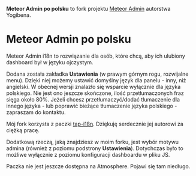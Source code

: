 **Meteor Admin po polsku** to fork projektu [Meteor Admin](https://github.com/yogiben/meteor-admin) autorstwa Yogibena. 

Meteor Admin po polsku
======================
Meteor Admin i18n to rozwiązanie dla osób, które chcą, aby ich ulubiony dashboard był w języku ojczystym. 

Dodana została zakładka **Ustawienia** (w prawym górnym rogu, rozwijalne menu). Dzięki niej możemy ustawić domyślny język dla panelu - inny, niż angielski. W obecnej wersji znalazło się wsparcie wyłącznie dla języka polskiego. Nie jest ono jeszcze skończone, ilość przetłumaczonych fraz sięga około 80%. Jeżeli chcesz przetłumaczyć/dodać tłumaczenie dla innego języka - lub poprawić bieżące tłumaczenie języka polskiego - zapraszam do kontaktu.

Mój fork korzysta z paczki [tap-i18n](https://github.com/TAPevents/tap-i18n). Dziękuję serdecznie jej autorowi za ciężką pracę.

Dodatkową rzeczą, jaką znajdziesz w moim forku, jest wybór motywu admina (również z poziomu podstrony **Ustawienia**). Dotychczas było to możliwe wyłącznie z poziomu konfiguracji dashboardu w pliku JS.

Paczka nie jest jeszcze dostępna na Atmosphere. Pojawi się tam niedługo.